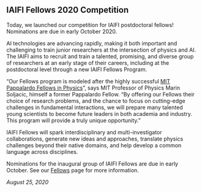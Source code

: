 
## IAIFI Fellows 2020 Competition

Today, we launched our competition for IAIFI postdoctoral fellows!  Nominations are due in early October 2020.

AI technologies are advancing rapidly, making it both important and challenging to train junior researchers at the intersection of physics and AI. The IAIFI aims to recruit and train a talented, promising, and diverse group of researchers at an early stage of their careers, including at the postdoctoral level through a new IAIFI Fellows Program.  

“Our Fellows program is modeled after the highly successful [MIT Pappalardo Fellows in Physics](https://web.mit.edu/physics/research/pappalardo/index.html)”, says MIT Professor of Physics Marin Soljacic, himself a former Pappalardo Fellow. “By offering our Fellows their choice of research problems, and the chance to focus on cutting-edge challenges in fundamental interactions, we will prepare many talented young scientists to become future leaders in both academia and industry.  This program will provide a truly unique opportunity.”

IAIFI Fellows will spark interdisciplinary and multi-investigator collaborations, generate new ideas and approaches, translate physics challenges beyond their native domains, and help develop a common language across disciplines.

Nominations for the inaugural group of IAIFI Fellows are due in early October. See our [Fellows](/fellows.html) page for more information.

*August 25, 2020*
